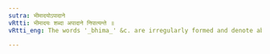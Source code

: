 ```yaml
---
sutra: भीमादयोऽपादाने
vRtti: भीमादयः शब्दा अपादाने निपात्यन्ते ॥
vRtti_eng: The words '_bhima_' &c. are irregularly formed and denote ablation.

---
```

